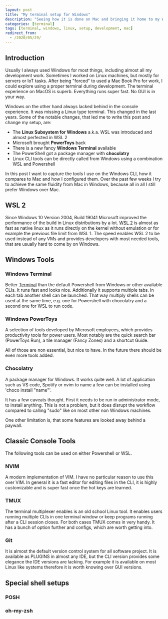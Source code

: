 ```yaml
---
layout: post
title: "My terminal setup for Windows"
description: "Seeing how it is done on Mac and bringing it home to my Windows machine"
categories: [terminal]
tags: [terminal, windows, linux, setup, development, mac]
redirect_from:
  - /2020/05/29/
---
```


## Introduction

Usually I always used Windows for most things, including almost all my development work. Sometimes I worked on Linux machines, but mostly for servers or IoT tasks. After being "forced" to used a Mac Book Pro for work, I could explore using a proper terminal during development. The terminal experience on MacOS is superb. Everything runs super fast. No GUI is in your way.

Windows on the other hand always lacked behind in the console experience. It was missing a Linux type terminal. This changed in the last years. Some of the notable changes, that led me to write this post and change my setup, are:

- The **Linux Subsystem for Windows** a.k.a. WSL was introduced and almost perfected in WSL 2
- Microsoft brought **PowerToys** back
- There is a new fancy **Windows Terminal** available
- The PowerShell got a package manager with **chocolatry**
- Linux CLI tools can be directly called from Windows using a combination WSL and Powershell

In this post I want to capture the tools I use on the Windows CLI, how it compares to Mac and how I configured them.
Over the past few weeks I try to achieve the same fluidity from Mac in Windows, because all in all I still prefer Windows over Mac.

## WSL 2

Since Windows 10 Version 2004, Build 19041 Microsoft improved the performance of the build in Linux distributions by a lot. [WSL 2](https://docs.microsoft.com/de-de/windows/wsl/wsl2-index) is almost as fast as native linux as it runs directly on the kernel without emulation or for example the previous file limit from WSL 1. The speed enables WSL 2 to be used instead of any VMs and provides developers with most needed tools, that are usually hard to come by on Windows.

## Windows Tools

### Windows Terminal

Better [Terminal](https://github.com/microsoft/terminal) than the default Powershell from Windows or other available CLIs. It runs fast and looks nice. Additionally it supports multiple tabs. In each tab another shell can be launched. That way multiply shells can be used at the same time, e.g. one for Powershell with chocolatry and a second one for WSL to run code.

### Windows PowerToys

A selection of tools developed by Microsoft employees, which provides productivity tools for power users. Most notably are the quick search bar (PowerToys Run), a tile manager (Fancy Zones) and a shortcut Guide.

All of those are non essential, but nice to have. In the future there should be even more tools added.

### Chocolatry

A package manager for Windows. It works quite well. A lot of application such as VS code, Spotify or nvim to name a few can be installed using 'choco install "name"'.

It has a few caveats thought. First it needs to be run in administrator mode, to install anything. This is not a problem, but it does disrupt the workflow compared to calling "sudo" like on most other non Windows machines.

One other limitation is, that some features are looked away behind a paywall.

## Classic Console Tools

The following tools can be used on either Powershell or WSL.

### NVIM

A modern implementation of VIM. I have no particular reason to use this over VIM. In general it is a fast editor for editing files in the CLI, it is highly customizable and is super fast once the hot keys are learned.

### TMUX

The terminal multiplexer enables is an old school Linux tool. It enables users running multiple CLIs in one terminal window or keep programs running after a CLI session closes. For both cases TMUX comes in very handy. It has a bunch of option further and configs, which are worth getting into.  

### Git

It is almost the default version control system for all software project. It is available as PLUGINS in almost any IDE, but the CLI version provides some elegance the IDE versions are lacking. For example it is available on most Linux like systems therefore it is worth knowing over GUI versions.

## Special shell setups

### POSH

### oh-my-zsh
